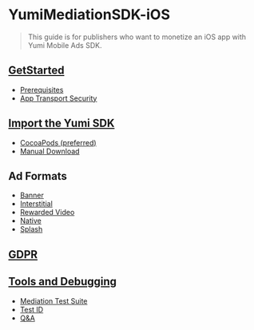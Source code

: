 
# YumiMediationSDK-iOS
> This guide is for publishers who want to monetize an iOS app with Yumi Mobile Ads SDK. 
## [GetStarted](https://github.com/yumimobi/YumiMediationSDKDemo-iOS/wiki/GetStarted)
- [Prerequisites](https://github.com/yumimobi/YumiMediationSDKDemo-iOS/wiki/GetStarted#Prerequisites)
- [App Transport Security](https://github.com/yumimobi/YumiMediationSDKDemo-iOS/wiki/GetStarted#App-Transport-Security)

## [Import the Yumi SDK](https://github.com/yumimobi/YumiMediationSDKDemo-iOS/wiki/ImportTheYumiSDK)
- [CocoaPods (preferred)](https://github.com/yumimobi/YumiMediationSDKDemo-iOS/wiki/ImportTheYumiSDK#CocoaPods-(preferred))
- [Manual Download](https://github.com/yumimobi/YumiMediationSDKDemo-iOS/wiki/ImportTheYumiSDK#Manual-Download)

## Ad Formats
- [Banner](https://github.com/yumimobi/YumiMediationSDKDemo-iOS/wiki/Banner)
- [Interstitial](https://github.com/yumimobi/YumiMediationSDKDemo-iOS/wiki/Interstitial)
- [Rewarded Video](https://github.com/yumimobi/YumiMediationSDKDemo-iOS/wiki/RewardedVideo)
- [Native](https://github.com/yumimobi/YumiMediationSDKDemo-iOS/wiki/Native)
- [Splash](https://github.com/yumimobi/YumiMediationSDKDemo-iOS/wiki/Splash)

## [GDPR](https://github.com/yumimobi/YumiMediationSDKDemo-iOS/wiki/GDPR)

## [Tools and Debugging](https://github.com/yumimobi/YumiMediationSDKDemo-iOS/wiki/Debugging)
- [Mediation Test Suite](https://github.com/yumimobi/YumiMediationSDKDemo-iOS/wiki/Debugging#Mediation-Test-Suite)
- [Test ID](https://github.com/yumimobi/YumiMediationSDKDemo-iOS/wiki/Debugging#Test-ID)
- [Q&A](https://github.com/yumimobi/YumiMediationSDKDemo-iOS/wiki/Debugging#QA)
